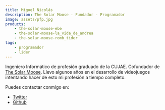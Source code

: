 ```yaml
---
title: Miguel Nicolás
description: The Solar Moose - Fundador - Programador
image: assets/pfp.jpg
products:
    - the-solar-moose-ebe
    - the-solar-moose-la_vida_de_andrea
    - the-solar-moose-romb_tider
tags:
    - programador
    - lider
---
```


Ingeniero Informático de profesión graduado de la CUJAE. Cofundador de [The Solar Moose](https://gamedev-cuba.netlify.app/estudios/the-solar-moose/). Llevo algunos años en el desarrollo de videojuegos intentando hacer de esto mi profesión a tiempo completo.

Puedes contactar conmigo en:

* [Twitter](https://twitter.com/MiguelCokTSM)
* [Github](https://github.com/mnicolas94/)